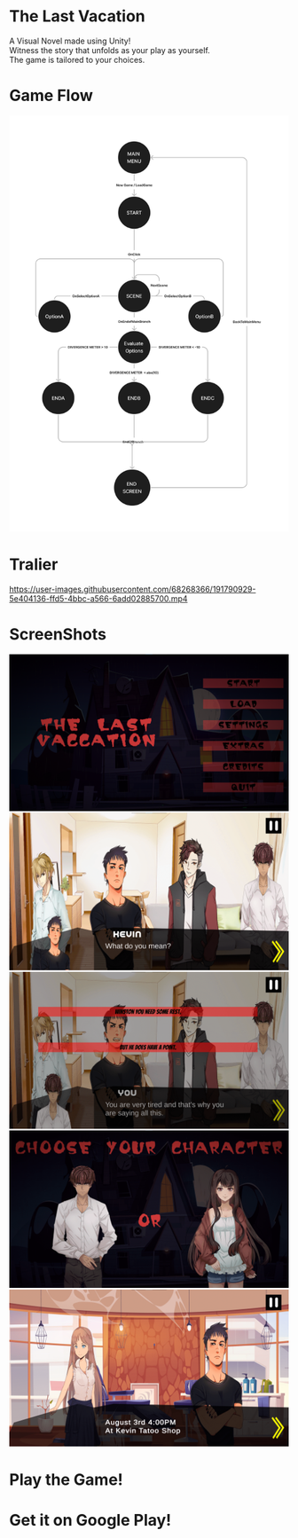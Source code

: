 # The Last Vacation
A Visual Novel made using Unity! <br/>
Witness the story that unfolds as your play as yourself.<br/>
The game is tailored to your choices.

# Game Flow

![Download](./Assets/FlowChart.png)

# Tralier

https://user-images.githubusercontent.com/68268366/191790929-5e404136-ffd5-4bbc-a566-6add02885700.mp4

# ScreenShots
![Download](./Assets/1.png)
![Download](./Assets/2.png)
![Download](./Assets/3.png)
![Download](./Assets/4.png)
![Download](./Assets/5.png)

# Play the Game!

# Get it on Google Play!



